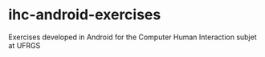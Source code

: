 # ihc-android-exercises
  Exercises developed in Android for the Computer Human Interaction subjet at UFRGS
